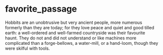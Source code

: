 # favorite_passage

Hobbits are an unobtrusive but very ancient people, more numerous formerly than they are today; for they love peace and quiet and good tilled earth: a well-ordered and well-farmed countryside was their favourite haunt. They do not and did not understand or like machines more complicated than a forge-bellows, a water-mill, or a hand-loom, though they were skilful with tools.

